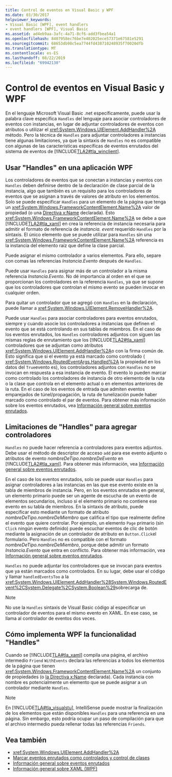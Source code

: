 ```yaml
---
title: Control de eventos en Visual Basic y WPF
ms.date: 03/30/2017
helpviewer_keywords:
- Visual Basic [WPF], event handlers
- event handlers [WPF], Visual Basic
ms.assetid: ad4eb9aa-3afc-4a71-8cf6-add3fbea54a1
ms.openlocfilehash: 8407958ec76be7e402025ece57371e67581e5291
ms.sourcegitcommit: 68653db98c5ea7744fd438710248935f70020dfb
ms.translationtype: MT
ms.contentlocale: es-ES
ms.lasthandoff: 08/22/2019
ms.locfileid: "69942130"
---
```

# <a name="visual-basic-and-wpf-event-handling"></a>Control de eventos en Visual Basic y WPF
En el lenguaje Microsoft Visual Basic .net específicamente, puede usar la palabra clave específica `Handles` del lenguaje para asociar controladores de eventos con instancias, en lugar de adjuntar controladores de eventos con atributos o utilizar el <xref:System.Windows.UIElement.AddHandler%2A> método. Pero la técnica de `Handles` para adjuntar controladores a instancias tiene algunas limitaciones, ya que la sintaxis de `Handles` no es compatible con algunas de las características específicas de eventos enrutados del sistema de eventos de [!INCLUDE[TLA2#tla_winclient](../../../../includes/tla2sharptla-winclient-md.md)].  
  
## <a name="using-handles-in-a-wpf-application"></a>Usar "Handles" en una aplicación WPF  
 Los controladores de eventos que se conectan a instancias y eventos con `Handles` deben definirse dentro de la declaración de clase parcial de la instancia, algo que también es un requisito para los controladores de eventos que se asignan a través de valores de atributo en los elementos. Solo se puede especificar `Handles` para un elemento de la página que tenga un <xref:System.Windows.FrameworkContentElement.Name%2A> valor de propiedad (o una [Directiva x:Name](../../xaml-services/x-name-directive.md) declarada). Esto <xref:System.Windows.FrameworkContentElement.Name%2A> se debe a que [!INCLUDE[TLA2#tla_xaml](../../../../includes/tla2sharptla-xaml-md.md)] en crea la referencia de instancia necesaria para admitir el formato de referencia de *instancia. event* requerido `Handles` por la sintaxis. El único elemento que se puede utilizar para `Handles` sin una <xref:System.Windows.FrameworkContentElement.Name%2A> referencia es la instancia del elemento raíz que define la clase parcial.  
  
 Puede asignar el mismo controlador a varios elementos. Para ello, separe con comas las referencias *Instancia.Evento* después de `Handles`.  
  
 Puede usar `Handles` para asignar más de un controlador a la misma referencia *Instancia.Evento*. No dé importancia al orden en el que se proporcionan los controladores en la referencia `Handles`, ya que se supone que los controladores que controlan el mismo evento se pueden invocar en cualquier orden.  
  
 Para quitar un controlador que se agregó con `Handles` en la declaración, puede llamar a <xref:System.Windows.UIElement.RemoveHandler%2A>.  
  
 Puede usar `Handles` para asociar controladores para eventos enrutados, siempre y cuando asocie los controladores a instancias que definen el evento que se está controlando en sus tablas de miembros. En el caso de los eventos enrutados, los `Handles` controladores adjuntos con siguen las mismas reglas de enrutamiento que los [!INCLUDE[TLA2#tla_xaml](../../../../includes/tla2sharptla-xaml-md.md)] controladores que se adjuntan como atributos <xref:System.Windows.UIElement.AddHandler%2A>o con la firma común de. Esto significa que si el evento ya está marcado como controlado ( <xref:System.Windows.RoutedEventArgs.Handled%2A> la propiedad en los datos del `True`evento es), los controladores adjuntos con `Handles` no se invocan en respuesta a esa instancia de evento. El evento lo pueden marcar como controlado los controladores de instancia de otro elemento de la ruta o la clase que controla en el elemento actual o en elementos anteriores de la ruta. En el caso de los eventos de entrada que admiten eventos emparejados de túnel/propagación, la ruta de tunelización puede haber marcado como controlado el par de eventos. Para obtener más información sobre los eventos enrutados, vea [Información general sobre eventos enrutados](routed-events-overview.md).  
  
## <a name="limitations-of-handles-for-adding-handlers"></a>Limitaciones de "Handles" para agregar controladores  
 `Handles` no puede hacer referencia a controladores para eventos adjuntos. Debe usar el método de descriptor de acceso `add` para ese evento adjunto o atributos de evento *nombreDeTipo.nombreDeEvento* en [!INCLUDE[TLA2#tla_xaml](../../../../includes/tla2sharptla-xaml-md.md)]. Para obtener más información, vea [Información general sobre eventos enrutados](routed-events-overview.md).  
  
 En el caso de los eventos enrutados, solo se puede usar `Handles` para asignar controladores a las instancias en las que ese evento existe en la tabla de miembros de instancia. Pero, en los eventos enrutados en general, un elemento primario puede ser un agente de escucha de un evento de elementos secundarios, incluso si el elemento primario no contiene ese evento en su tabla de miembros. En la sintaxis de atributo, puede especificar esto mediante un formato de atributo *nombreDeTipo.nombreDeMiembro* que califica el tipo que realmente define el evento que quiere controlar. Por ejemplo, un elemento `Page` primario (sin `Click` ningún evento definido) puede escuchar eventos de clic de botón mediante la asignación de un controlador de atributo en `Button.Click`el formulario. Pero `Handles` no es compatible con el formato *nombreDeTipo.nombreDeMiembro*, porque debe admitir un formato *Instancia.Evento* que entra en conflicto. Para obtener más información, vea [Información general sobre eventos enrutados](routed-events-overview.md).  
  
 `Handles` no puede adjuntar los controladores que se invocan para eventos que ya están marcados como controlados. En su lugar, debe usar el código y llamar `handledEventsToo` a la <xref:System.Windows.UIElement.AddHandler%28System.Windows.RoutedEvent%2CSystem.Delegate%2CSystem.Boolean%29>sobrecarga de.  
  
> [!NOTE]
> No use la `Handles` sintaxis de Visual Basic código al especificar un controlador de eventos para el mismo evento en XAML. En ese caso, se llama al controlador de eventos dos veces.  
  
## <a name="how-wpf-implements-handles-functionality"></a>Cómo implementa WPF la funcionalidad "Handles"  
 Cuando se [!INCLUDE[TLA#tla_xaml](../../../../includes/tlasharptla-xaml-md.md)] compila una página, el archivo intermedio `Friend` `WithEvents` declara las referencias a todos los elementos de la página que tienen <xref:System.Windows.FrameworkContentElement.Name%2A> un conjunto de propiedades (o [la Directiva x:Name](../../xaml-services/x-name-directive.md) declarada). Cada instancia con nombre es potencialmente un elemento que se puede asignar a un controlador mediante `Handles`.  
  
> [!NOTE]
> En [!INCLUDE[TLA#tla_visualstu](../../../../includes/tlasharptla-visualstu-md.md)], IntelliSense puede mostrar la finalización de los elementos que están disponibles `Handles` para una referencia en una página. Sin embargo, esto podría ocupar un paso de compilación para que el archivo intermedio pueda rellenar todas las referencias `Friends`.  
  
## <a name="see-also"></a>Vea también

- <xref:System.Windows.UIElement.AddHandler%2A>
- [Marcar eventos enrutados como controlados y control de clases](marking-routed-events-as-handled-and-class-handling.md)
- [Información general sobre eventos enrutados](routed-events-overview.md)
- [Información general sobre XAML (WPF)](xaml-overview-wpf.md)

